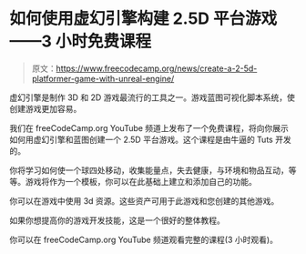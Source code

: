 # 如何使用虚幻引擎构建 2.5D 平台游戏——3 小时免费课程

> 原文：<https://www.freecodecamp.org/news/create-a-2-5d-platformer-game-with-unreal-engine/>

虚幻引擎是制作 3D 和 2D 游戏最流行的工具之一。游戏蓝图可视化脚本系统，使创建游戏更加容易。

我们在 freeCodeCamp.org YouTube 频道上发布了一个免费课程，将向你展示如何用虚幻引擎和蓝图创建一个 2.5D 平台游戏。这个课程是由牛逼的 Tuts 开发的。

你将学习如何使一个球四处移动，收集能量点，失去健康，与环境和物品互动，等等。游戏将作为一个模板，你可以在此基础上建立和添加自己的功能。

你可以在游戏中使用 3d 资源。这些资产可用于此游戏和您创建的其他游戏。

如果你想提高你的游戏开发技能，这是一个很好的整体教程。

你可以在 freeCodeCamp.org YouTube 频道观看完整的课程(3 小时观看)。